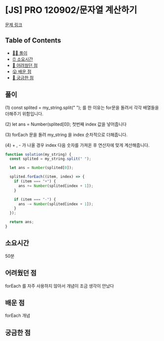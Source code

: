 <!-- 제목으로 다음과 같은 내용으로 작성해주세요 ! -->
<!-- 📚 언어 : e.g. Javascript -> [JS], Python -> [Python]  -->
<!-- 📕 백준 : BOJ 문제번호/문제제목 e.g. BOJ 2577/숫자의 개수 -->
<!-- 📗 프로그래머스 : PRO 문제번호/문제제목 e.g. PRO 120812/최빈값 구하기 -->
<!-- 💁🏻 백준허브를 사용하시면 프로그래머스의 문제번호도 확인하실 수 있습니다 -->

# [JS] PRO 120902/문자열 계산하기

<!-- 아래에 # 을 지우고 문제 링크를 입력해주세요 ! -->

[문제 링크](https://school.programmers.co.kr/learn/courses/30/lessons/120902)

## Table of Contents

- [✍🏻 풀이](#풀이)
- [⏰ 소요시간](#소요시간)
- [🫠 어려웠던 점](#어려웠던-점)
- [😮 배운 점](#배운-점)
- [🤔 궁금한 점](#궁금한-점)

## 풀이

<!-- ```옆에 사용하는 언어를 기입하세요 e.g. javascript, python -->

(1) const splited = my_string.split(" "); 를 한 이유는 for문을 돌려서 각각 배열들을 더해주기 위함입니다.

(2) let ans = Number(splited[0]); 첫번째 index 값을 넣어줍니다

(3) forEach 문을 돌려 my_string 을 index 순차적으로 더해줍니다.

(4) + , - 가 나올 경우 index 다음 숫자를 가져온 후 연산자에 맞게 계산해줍니다.

```js
function solution(my_string) {
  const splited = my_string.split(" ");

  let ans = Number(splited[0]);

  splited.forEach((item, index) => {
    if (item === "+") {
      ans += Number(splited[index + 1]);
    }

    if (item === "-") {
      ans -= Number(splited[index + 1]);
    }
  });

  return ans;
}
```

## 소요시간

50분

## 어려웠던 점

forEach 를 자주 사용하지 않아서 개념이 조금 생각이 안났다

## 배운 점

forEach 개념

## 궁금한 점
